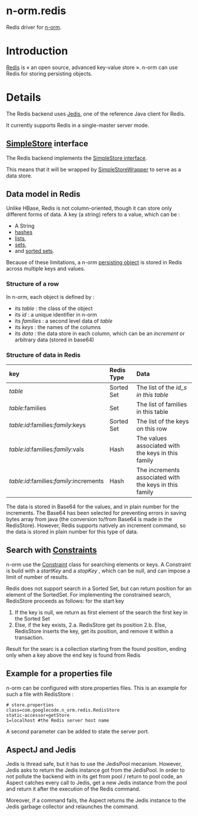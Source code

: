 # n-orm.redis

Redis driver for [n-orm](https://github.com/fondemen/n-orm).

# Introduction #

[Redis](http://redis.io) is « an open source, advanced key-value store ».
n-orm can use Redis for storing persisting objects.

# Details #

The Redis backend uses [Jedis](https://github.com/xetorthio/jedis), one of the reference Java client for Redis.

It currently supports Redis in a single-master server mode.

## [SimpleStore](https://fondemen.github.io/n-orm/storage/apidocs/index.html?com/googlecode/n_orm/storeapi/SimpleStore.html) interface ##
The Redis backend implements the [SimpleStore interface](https://fondemen.github.io/n-orm/storage/apidocs/index.html?com/googlecode/n_orm/storeapi/SimpleStore.html).

This means that it will be wrapped by [SimpleStoreWrapper](https://fondemen.github.io/n-orm/storage/apidocs/index.html?com/googlecode/n_orm/storeapi/SimpleStoreWrapper.html) to serve as a data store.

## Data model in Redis ##

Unlike HBase, Redis is not column-oriented, though it can store only different forms of data. A key (a string) refers to a value, which can be :
  * A String
  * [hashes](http://redis.io/topics/data-types#hashes)
  * [lists](http://redis.io/topics/data-types#lists),
  * [sets](http://redis.io/topics/data-types#sets),
  * and [sorted sets](http://redis.io/topics/data-types#sorted-sets).

Because of these limitations, a n-orm [persisting object](https://fondemen.github.io/n-orm/storage/apidocs/index.html?com/googlecode/n_orm/PersistingElement.html) is stored in Redis across multiple keys and values.

### Structure of a row ###
In n-orm, each object is defined by :
  * its _table_ : the class of the object
  * its _id_ : a unique identifier in n-orm
  * its _families_ : a second level data of _table_
  * its _keys_ : the names of the columns
  * its _data_ : the data store in each column, which can be an _increment_ or arbitrary data (stored in base64)

### Structure of data in Redis ###
| **key**                                     | **Redis Type** | **Data** |
|:--------------------------------------------|:---------------|:---------|
| _table_                                     | Sorted Set     | The list of the _id\_s in this table_|
| _table_:families                            | Set            | The list of families in this table |
| _table_:_id_:families:_family_:keys         | Sorted Set     | The list of the keys on this row |
| _table_:_id_:families:_family_:vals         | Hash           | The values associated with the keys in this family |
| _table_:_id_:families:_family_:increments   | Hash           | The increments associated with the keys in this family |

The data is stored in Base64 for the values, and in plain number for the increments.
The Base64 has been selected for preventing errors in saving bytes array from java (the conversion to/from Base64 is made in the RedisStore).
However, Redis supports natively an increment command, so the data is stored in plain number for this type of data.

## Search with [Constraints](https://fondemen.github.io/n-orm/storage/apidocs/index.html?com/googlecode/n_orm/storeapi/Constraint.html) ##
n-orm use the [Constraint](https://fondemen.github.io/n-orm/storage/apidocs/index.html?com/googlecode/n_orm/storeapi/Constraint.html) class for searching elements or keys.
A Constraint is build with a _startKey_ and a _stopKey_ , which can be null, and can impose a limit of number of results.

Redis does not support search in a Sorted Set, but can return position for an element of the SortedSet.
For implementing the constrained search, RedisStore proceeds as follows: for the start key
1. If the key is null, we return as first element of the search the first key in the Sorted Set
2. Else, if the key exists,
2.a. RedisStore get its position
2.b. Else, RedisStore inserts the key, get its position, and remove it within a transaction.

Result for the searc is a collection starting from the found position, ending only when a key above the end key is found from Redis

## Example for a properties file ##
n-orm can be configured with store.properties files.
This is an example for such a file with RedisStore :
```
# store.properties
class=com.googlecode.n_orm.redis.RedisStore
static-accessor=getStore
1=localhost #the Redis server host name
```

A second parameter can be added to state the server port.

## AspectJ and Jedis ##
Jedis is thread safe, but it has to use the JedisPool mecanism.
However, Jedis asks to return the Jedis instance got from the JedisPool.
In order to not pollute the backend with in its get from pool / return to pool code, an Aspect catches every call to Jedis, get a new Jedis instance from the pool and return it after the execution of the Redis command.

Moreover, if a command fails, the Aspect returns the Jedis instance to the Jedis garbage collector and relaunches the command.
